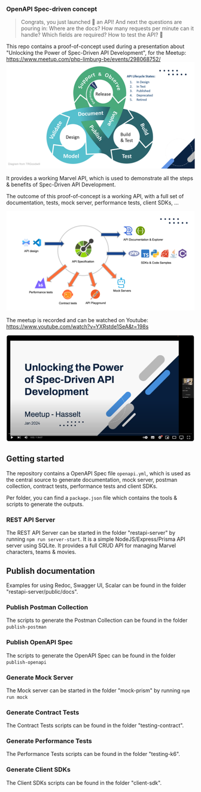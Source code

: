 ### OpenAPI Spec-driven concept

> Congrats, you just launched 🚀 an API! And next the questions are pouring in: Where are the docs? How many requests per minute can it handle? Which fields are required? How to test the API? 🤔

This repo contains a proof-of-concept used during a presentation about "Unlocking the Power of Spec-Driven API Development", for the Meetup: https://www.meetup.com/php-limburg-be/events/298068752/
![spec-driven-diagram.png](img/spec-driven-diagram.png)

It provides a working Marvel API, which is used to demonstrate all the steps & benefits of Spec-Driven API Development.

The outcome of this proof-of-concept is a working API, with a full set of documentation, tests, mock server, performance tests, client SDKs, ...

![spec-driven-workflow.png](img/spec-driven-workflow.png)

The meetup is recorded and can be watched on Youtube:
https://www.youtube.com/watch?v=YXRstde1SeA&t=198s

<a href="https://www.youtube.com/watch?v=YXRstde1SeA&t=198s">![spec-driven-youtube.png](img/spec-driven-youtube.png)</a>

## Getting started

The repository contains a OpenAPI Spec file `openapi.yml`, which is used as the central source to generate documentation, mock server, postman collection, contract tests, performance tests and client SDKs.

Per folder, you can find a `package.json` file which contains the tools & scripts to generate the outputs.

### REST API Server

The REST API Server can be started in the folder "restapi-server" by running `npm run server-start`.
It is a simple NodeJS/Express/Prisma API server using SQLite. It provides a full CRUD API for managing Marvel characters, teams & movies.

## Publish documentation

Examples for using Redoc, Swagger UI, Scalar can be found in the folder "restapi-server/public/docs".

### Publish Postman Collection

The scripts to generate the Postman Collection can be found in the folder `publish-postman`

### Publish OpenAPI Spec

The scripts to generate the OpenAPI Spec can be found in the folder `publish-openapi`

### Generate Mock Server

The Mock server can be started in the folder "mock-prism" by running `npm run mock`

### Generate Contract Tests

The Contract Tests scripts can be found in the folder "testing-contract".

### Generate Performance Tests

The Performance Tests scripts can be found in the folder "testing-k6".

### Generate Client SDKs

The Client SDKs scripts can be found in the folder "client-sdk".
